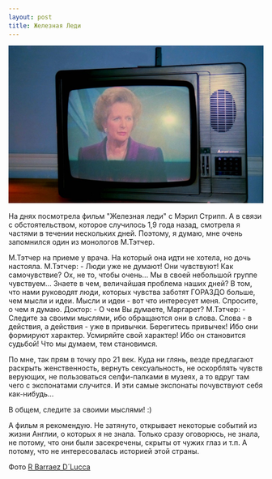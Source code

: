 ```yaml
---
layout: post
title: Железная Леди
---
```


![М.Тэтчер](/images/iron-lady/2873745549_95a1eb8c23_o.jpg)


На днях посмотрела фильм "Железная леди" с Мэрил Стрипп. А в связи с обстоятельством, которое случилось 1,9 года назад, смотрела я частями в течении нескольких дней. Поэтому, я думаю, мне очень запомнился один из монологов М.Тэтчер.

М.Тэтчер на приеме у врача. На который она идти не хотела, но дочь настояла.
М.Тэтчер: - Люди уже не думают! Они чувствуют! 
			Как самочувствие? Ох, не то, чтобы очень...
			Мы в своей небольшой группе чувствуем...
			Знаете в чем, величайшая проблема наших дней? В том, что нами руководят люди, которых чувства заботят ГОРАЗДО больше, чем мысли и идеи.
			Мысли и идеи - вот что интересует меня. Спросите, о чем я думаю.
Доктор: - О чем Вы думаете, Маргарет?
М.Тэтчер: - Следите за своими мыслями, ибо обращаются они в слова. Слова - в действия, а действия - уже в привычки. Берегитесь привычек! Ибо они формируют характер. Усмиряйте свой характер! Ибо он становится судьбой! Что мы думаем, тем становимся.

По мне, так прям в точку про 21 век. Куда ни глянь, везде предлагают раскрыть женственность, вернуть сексуальность, не оскорблять чувств верующих, не пользоваться селфи-палками в музеях, а то вдруг там чего с экспонатами случится. И эти самые экспонаты почувствуют себя как-нибудь...

В общем, следите за своими мыслями! :)

А фильм я рекомендую. Не затянуто, открывает некоторые событий из жизни Англии, о которых я не знала. Только сразу оговорюсь, не знала, не потому, что они были засекречены, скрыты от чужих глаз и т.п. А потому, что не интересовалась историей этой страны.

Фото [R Barraez D´Lucca](https://www.flickr.com/photos/rahul3/2873745549)
